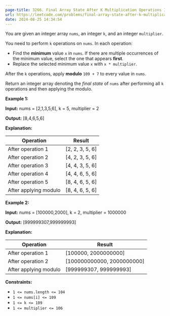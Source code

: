 ```yaml
---
page-title: 3266. Final Array State After K Multiplication Operations II
url: https://leetcode.com/problems/final-array-state-after-k-multiplication-operations-ii/description/
date: 2024-08-25 14:34:54
---
```

You are given an integer array `nums`, an integer `k`, and an integer `multiplier`.

You need to perform `k` operations on `nums`. In each operation:

-   Find the **minimum** value `x` in `nums`. If there are multiple occurrences of the minimum value, select the one that appears **first**.
-   Replace the selected minimum value `x` with `x * multiplier`.

After the `k` operations, apply **modulo** `109 + 7` to every value in `nums`.

Return an integer array denoting the *final state* of `nums` after performing all `k` operations and then applying the modulo.

**Example 1:**

**Input:** nums = \[2,1,3,5,6\], k = 5, multiplier = 2

**Output:** \[8,4,6,5,6\]

**Explanation:**

| Operation | Result |
| --- | --- |
| After operation 1 | \[2, 2, 3, 5, 6\] |
| After operation 2 | \[4, 2, 3, 5, 6\] |
| After operation 3 | \[4, 4, 3, 5, 6\] |
| After operation 4 | \[4, 4, 6, 5, 6\] |
| After operation 5 | \[8, 4, 6, 5, 6\] |
| After applying modulo | \[8, 4, 6, 5, 6\] |

**Example 2:**

**Input:** nums = \[100000,2000\], k = 2, multiplier = 1000000

**Output:** \[999999307,999999993\]

**Explanation:**

| Operation | Result |
| --- | --- |
| After operation 1 | \[100000, 2000000000\] |
| After operation 2 | \[100000000000, 2000000000\] |
| After applying modulo | \[999999307, 999999993\] |

**Constraints:**

-   `1 <= nums.length <= 104`
-   `1 <= nums[i] <= 109`
-   `1 <= k <= 109`
-   `1 <= multiplier <= 106`